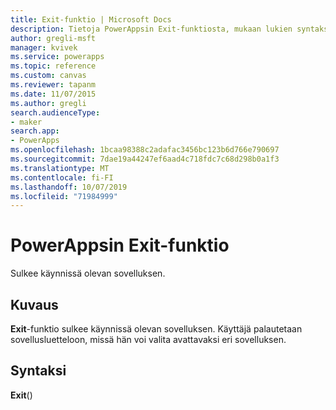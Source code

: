 ```yaml
---
title: Exit-funktio | Microsoft Docs
description: Tietoja PowerAppsin Exit-funktiosta, mukaan lukien syntaksi ja joitakin esimerkkejä
author: gregli-msft
manager: kvivek
ms.service: powerapps
ms.topic: reference
ms.custom: canvas
ms.reviewer: tapanm
ms.date: 11/07/2015
ms.author: gregli
search.audienceType:
- maker
search.app:
- PowerApps
ms.openlocfilehash: 1bcaa98388c2adafac3456bc123b6d766e790697
ms.sourcegitcommit: 7dae19a44247ef6aad4c718fdc7c68d298b0a1f3
ms.translationtype: MT
ms.contentlocale: fi-FI
ms.lasthandoff: 10/07/2019
ms.locfileid: "71984999"
---
```

# <a name="exit-function-in-powerapps"></a>PowerAppsin Exit-funktio
Sulkee käynnissä olevan sovelluksen.

## <a name="description"></a>Kuvaus
**Exit**-funktio sulkee käynnissä olevan sovelluksen.  Käyttäjä palautetaan sovellusluetteloon, missä hän voi valita avattavaksi eri sovelluksen.

## <a name="syntax"></a>Syntaksi
**Exit**()

